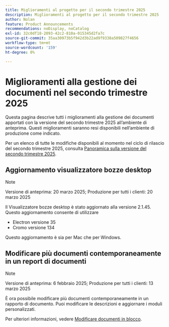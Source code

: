 ```yaml
---
title: Miglioramenti al progetto per il secondo trimestre 2025
description: Miglioramenti al progetto per il secondo trimestre 2025
author: Nolan
feature: Product Announcements
recommendations: noDisplay, noCatalog
exl-id: 32c0df18-2093-42c2-810a-015345d2fa7c
source-git-commit: 35aa30973b5f942d3b22ad9f9338a509827f4656
workflow-type: tm+mt
source-wordcount: '159'
ht-degree: 0%

---
```


# Miglioramenti alla gestione dei documenti nel secondo trimestre 2025

Questa pagina descrive tutti i miglioramenti alla gestione dei documenti apportati con la versione del secondo trimestre 2025 all’ambiente di anteprima. Questi miglioramenti saranno resi disponibili nell’ambiente di produzione come indicato.

Per un elenco di tutte le modifiche disponibili al momento nel ciclo di rilascio del secondo trimestre 2025, consulta [Panoramica sulla versione del secondo trimestre 2025](/help/quicksilver/product-announcements/product-releases/25-q2-release-activity/25-q2-release-overview.md).

## Aggiornamento visualizzatore bozze desktop

>[!NOTE]
>
>Versione di anteprima: 20 marzo 2025; Produzione per tutti i clienti: 20 marzo 2025

Il Visualizzatore bozze desktop è stato aggiornato alla versione 2.1.45. Questo aggiornamento consente di utilizzare

* Electron versione 35
* Cromo versione 134

Questo aggiornamento è sia per Mac che per Windows.

## Modificare più documenti contemporaneamente in un report di documenti

>[!NOTE]
>
>Versione di anteprima: 6 febbraio 2025; Produzione per tutti i clienti: 13 marzo 2025

È ora possibile modificare più documenti contemporaneamente in un rapporto di documento. Puoi modificare le descrizioni e aggiornare i moduli personalizzati.

Per ulteriori informazioni, vedere [Modificare documenti in blocco](/help/quicksilver/documents/managing-documents/bulk-edit-documents.md).
